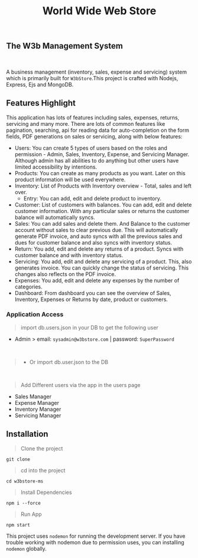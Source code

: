 <h1 align="center">
  <div>World Wide Web Store</div>
</h1>

<!--
<h2 align="center">
  <div>Welcome To The W3b</div>
</h2>
-->

<br>


## The W3b Management System

<br>

A business management (inventory, sales, expense and servicing) system which is primarily built for `W3bStore`.This project is crafted with Nodejs, Express, Ejs and MongoDB.

## Features Highlight

This application has lots of features including sales, expenses, returns, servicing and many more. There are lots of common features like pagination, searching, api for reading data for auto-completion on the form fields, PDF generations on sales or servicing, along with below features:

- Users: You can create 5 types of users based on the roles and permission - Admin, Sales, Inventory, Expense, and Servicing Manager. Although admin has all abilities to do anything but other users have limited accessibility by intentions.
- Products: You can create as many products as you want. Later on this product information will be used everywhere.
- Inventory: List of Products with Inventory overview - Total, sales and left over.
  - Entry: You can add, edit and delete product to inventory.
- Customer: List of customers with balances. You can add, edit and delete customer information. With any particular sales or returns the customer balance will automatically syncs.
- Sales: You can add sales and delete them. And Balance to the customer account without sales to clear previous due. This will automatically generate PDF invoice, and auto syncs with all the previous sales and dues for customer balance and also syncs with inventory status.
- Return: You add, edit and delete any returns of a product. Syncs with customer balance and with inventory status.
- Servicing: You add, edit and delete any servicing of a product. This, also generates invoice. You can quickly change the status of servicing. This changes also reflects on the PDF invoice.
- Expenses: You add, edit and delete any expenses by the number of categories.
- Dashboard: From dashboard you can see the overview of Sales, Inventory, Expenses or Returns by date, product or customers.

### Application Access


> import db.users.json in your DB to get the following user


- Admin > email: `sysadmin@w3bstore.com` | password: `SuperPassword`

<br>

> -  Or import db.user.json to the DB

<br>


> Add Different users via the app in the users page


- Sales Manager
- Expense Manager
- Inventory Manager
- Servicing Manager

## Installation

> Clone the project 

```
git clone 
```

> cd into the project 

```
cd w3bstore-ms
```


> Install Dependencies 

```
npm i --force
``` 

> Run App

```
npm start
```

This project uses `nodemon` for running the development server. If you have trouble working with nodemon due to permission uses, you can installing `nodemon` globally.


